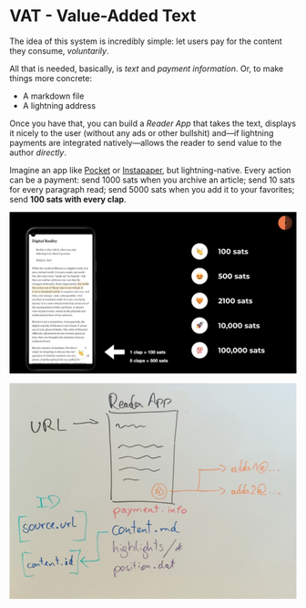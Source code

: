 # VAT - Value-Added Text

The idea of this system is incredibly simple: let users pay for the content they consume, _voluntarily_. 

All that is needed, basically, is _text_ and _payment information_. Or, to make things more concrete:

- A markdown file
- A lightning address

Once you have that, you can build a _Reader App_ that takes the text, displays it nicely to the user (without any ads or other bullshit) and—if lightning payments are integrated natively—allows the reader to send value to the author _directly_.

Imagine an app like [Pocket](https://getpocket.com/) or [Instapaper](https://www.instapaper.com/), but lightning-native. Every action can be a payment: send 1000 sats when you archive an article; send 10 sats for every paragraph read; send 5000 sats when you add it to your favorites; send **100 sats with every clap**.

![](claps.png)

![](reader-datastructure.jpg)
